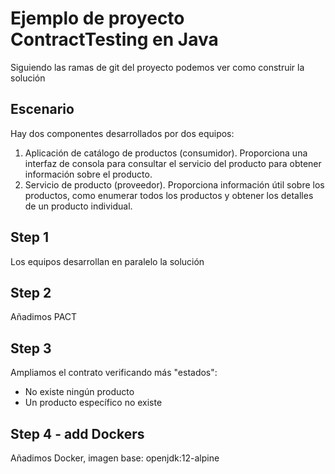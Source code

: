 # Ejemplo de proyecto ContractTesting en Java

Siguiendo las ramas de git del proyecto podemos ver como construir la solución

## Escenario

Hay dos componentes desarrollados por dos equipos:

1. Aplicación de catálogo de productos (consumidor). Proporciona una interfaz de consola para consultar el servicio del producto para obtener información sobre el producto.
1. Servicio de producto (proveedor). Proporciona información útil sobre los productos, como enumerar todos los productos y obtener los detalles de un producto individual.

## Step 1
Los equipos desarrollan en paralelo la solución

## Step 2
Añadimos PACT

## Step 3
Ampliamos el contrato verificando más "estados":
- No existe ningún producto
- Un producto específico no existe

## Step 4 - add Dockers
Añadimos Docker, imagen base: openjdk:12-alpine